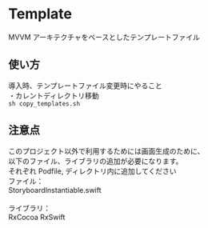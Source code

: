 # Template

MVVM アーキテクチャをベースとしたテンプレートファイル

## 使い方

導入時、テンプレートファイル変更時にやること<br>
・カレントディレクトリ移動<br>
`sh copy_templates.sh`

## 注意点

このプロジェクト以外で利用するためには画面生成のために、<br>
以下のファイル、ライブラリの追加が必要になります。<br>
それぞれ Podfile, ディレクトリ内に追加してください<br>
ファイル：<br>
StoryboardInstantiable.swift<br>
<br>
ライブラリ：<br>
RxCocoa
RxSwift
<br>

